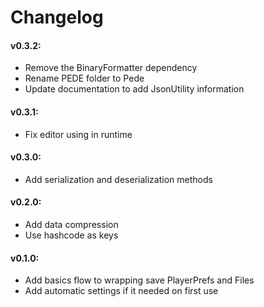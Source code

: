 # Changelog

#### v0.3.2:
- Remove the BinaryFormatter dependency
- Rename PEDE folder to Pede
- Update documentation to add JsonUtility information

#### v0.3.1:
- Fix editor using in runtime

#### v0.3.0:
- Add serialization and deserialization methods

#### v0.2.0:
- Add data compression
- Use hashcode as keys

#### v0.1.0:
- Add basics flow to wrapping save PlayerPrefs and Files
- Add automatic settings if it needed on first use